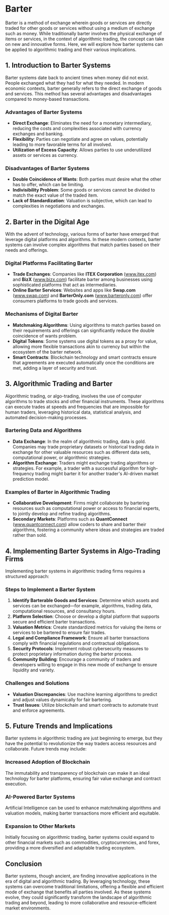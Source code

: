 # Barter

Barter is a method of exchange wherein goods or services are directly traded for other goods or services without using a medium of exchange such as money. While traditionally barter involves the physical exchange of items or services, in the context of algorithmic trading, the concept can take on new and innovative forms. Here, we will explore how barter systems can be applied to algorithmic trading and their various implications.

## 1. Introduction to Barter Systems

Barter systems date back to ancient times when money did not exist. People exchanged what they had for what they needed. In modern economic contexts, barter generally refers to the direct exchange of goods and services. This method has several advantages and disadvantages compared to money-based transactions.

### Advantages of Barter Systems
- **Direct Exchange**: Eliminates the need for a monetary intermediary, reducing the costs and complexities associated with currency exchanges and banking.
- **Flexibility**: Parties can negotiate and agree on values, potentially leading to more favorable terms for all involved.
- **Utilization of Excess Capacity**: Allows parties to use underutilized assets or services as currency.

### Disadvantages of Barter Systems
- **Double Coincidence of Wants**: Both parties must desire what the other has to offer, which can be limiting.
- **Indivisibility Problem**: Some goods or services cannot be divided to match the exact value of the traded item.
- **Lack of Standardization**: Valuation is subjective, which can lead to complexities in negotiations and exchanges.

## 2. Barter in the Digital Age

With the advent of technology, various forms of barter have emerged that leverage digital platforms and algorithms. In these modern contexts, barter systems can involve complex algorithms that match parties based on their needs and offerings.

### Digital Platforms Facilitating Barter
- **Trade Exchanges**: Companies like **ITEX Corporation** (www.itex.com) and **BizX** (www.bizx.com) facilitate barter among businesses using sophisticated platforms that act as intermediaries.
- **Online Barter Services**: Websites and apps like **Swap.com** (www.swap.com) and **BarterOnly.com** (www.barteronly.com) offer consumers platforms to trade goods and services.

### Mechanisms of Digital Barter
- **Matchmaking Algorithms**: Using algorithms to match parties based on their requirements and offerings can significantly reduce the double coincidence of wants problem.
- **Digital Tokens**: Some systems use digital tokens as a proxy for value, allowing more flexible transactions akin to currency but within the ecosystem of the barter network.
- **Smart Contracts**: Blockchain technology and smart contracts ensure that agreements are executed automatically once the conditions are met, adding a layer of security and trust.

## 3. Algorithmic Trading and Barter

Algorithmic trading, or algo-trading, involves the use of computer algorithms to trade stocks and other financial instruments. These algorithms can execute trades at speeds and frequencies that are impossible for human traders, leveraging historical data, statistical analysis, and automated decision-making processes.

### Bartering Data and Algorithms
- **Data Exchange**: In the realm of algorithmic trading, data is gold. Companies may trade proprietary datasets or historical trading data in exchange for other valuable resources such as different data sets, computational power, or algorithmic strategies.
- **Algorithm Exchange**: Traders might exchange trading algorithms or strategies. For example, a trader with a successful algorithm for high-frequency trading might barter it for another trader's AI-driven market prediction model.

### Examples of Barter in Algorithmic Trading
- **Collaborative Development**: Firms might collaborate by bartering resources such as computational power or access to financial experts, to jointly develop and refine trading algorithms.
- **Secondary Markets**: Platforms such as **QuantConnect** (www.quantconnect.com) allow coders to share and barter their algorithms, fostering a community where ideas and strategies are traded rather than sold.

## 4. Implementing Barter Systems in Algo-Trading Firms

Implementing barter systems in algorithmic trading firms requires a structured approach:

### Steps to Implement a Barter System
1. **Identify Barterable Goods and Services**: Determine which assets and services can be exchanged—for example, algorithms, trading data, computational resources, and consultancy hours.
2. **Platform Selection**: Choose or develop a digital platform that supports secure and efficient barter transactions.
3. **Valuation Metrics**: Create standardized metrics for valuing the items or services to be bartered to ensure fair trades.
4. **Legal and Compliance Framework**: Ensure all barter transactions comply with financial regulations and contractual obligations.
5. **Security Protocols**: Implement robust cybersecurity measures to protect proprietary information during the barter process.
6. **Community Building**: Encourage a community of traders and developers willing to engage in this new mode of exchange to ensure liquidity and variety.

### Challenges and Solutions
- **Valuation Discrepancies**: Use machine learning algorithms to predict and adjust values dynamically for fair bartering.
- **Trust Issues**: Utilize blockchain and smart contracts to automate trust and enforce agreements.

## 5. Future Trends and Implications

Barter systems in algorithmic trading are just beginning to emerge, but they have the potential to revolutionize the way traders access resources and collaborate. Future trends may include:

### Increased Adoption of Blockchain
The immutability and transparency of blockchain can make it an ideal technology for barter platforms, ensuring fair value exchange and contract execution.

### AI-Powered Barter Systems
Artificial Intelligence can be used to enhance matchmaking algorithms and valuation models, making barter transactions more efficient and equitable.

### Expansion to Other Markets
Initially focusing on algorithmic trading, barter systems could expand to other financial markets such as commodities, cryptocurrencies, and forex, providing a more diversified and adaptable trading ecosystem.

## Conclusion

Barter systems, though ancient, are finding innovative applications in the era of digital and algorithmic trading. By leveraging technology, these systems can overcome traditional limitations, offering a flexible and efficient mode of exchange that benefits all parties involved. As these systems evolve, they could significantly transform the landscape of algorithmic trading and beyond, leading to more collaborative and resource-efficient market environments.